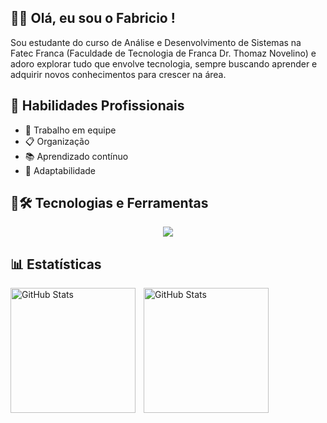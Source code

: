 ## 👋🏻 Olá, eu sou o Fabricio !

Sou estudante do curso de Análise e Desenvolvimento de Sistemas na Fatec Franca (Faculdade de Tecnologia de Franca Dr. Thomaz Novelino) e adoro explorar tudo que envolve tecnologia, sempre buscando aprender e adquirir novos conhecimentos para crescer na área.




## 💼 Habilidades Profissionais

- 🤝 Trabalho em equipe    
- 📋 Organização  
- 📚 Aprendizado contínuo  
- 🔄 Adaptabilidade  




## 🤖🛠️ Tecnologias e Ferramentas

<div align="center">
  <img src="https://skillicons.dev/icons?i=html,css,python,java,git,github,vscode,idea" />
</div>




## 📊 Estatísticas

<p>
  <img
    align="left"
    alt="GitHub Stats"
    height="200"
    style="padding-right: 10px;"
    src="https://github-readme-stats.vercel.app/api?username=FabZaneratto&show_icons=true&theme=tokyonight&include_all_commits=true&locale=pt-br&custom_title=Estatísticas%20do%20GitHub"
  />

  <img
    align="left"
    alt="GitHub Stats"
    height="200"
    src="https://github-readme-stats.vercel.app/api/top-langs/?username=FabZaneratto&theme=tokyonight&layout=compact&custom_title=Linguagens&langs_count=9"
  />
</p>

